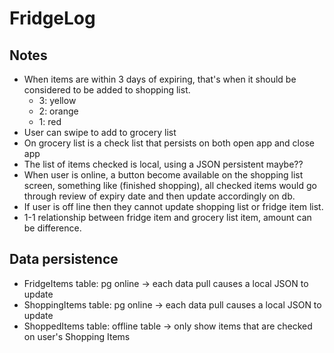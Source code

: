 # FridgeLog

## Notes

- When items are within 3 days of expiring, that's when it should be considered to be added to shopping list.
  - 3: yellow
  - 2: orange
  - 1: red
- User can swipe to add to grocery list
- On grocery list is a check list that persists on both open app and close app
- The list of items checked is local, using a JSON persistent maybe??
- When user is online, a button become available on the shopping list screen, something like (finished shopping), all checked items would go through review of expiry date and then update accordingly on db.
- If user is off line then they cannot update shopping list or fridge item list.
- 1-1 relationship between fridge item and grocery list item, amount can be difference.

## Data persistence

- FridgeItems table: pg online -> each data pull causes a local JSON to update
- ShoppingItems table: pg online -> each data pull causes a local JSON to update
- ShoppedItems table: offline table -> only show items that are checked on user's Shopping Items
